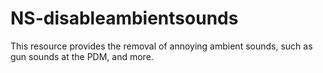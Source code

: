 # NS-disableambientsounds
This resource provides the removal of annoying ambient sounds, such as gun sounds at the PDM, and more.
